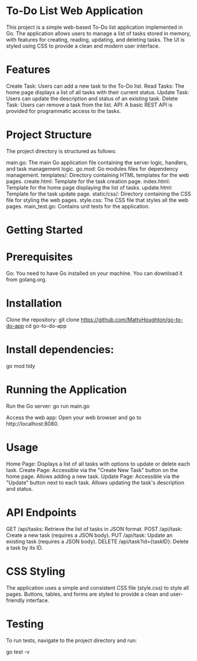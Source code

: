 # To-Do List Web Application

This project is a simple web-based To-Do list application implemented in Go. The application allows users to manage a list of tasks stored in memory, with features for creating, reading, updating, and deleting tasks. The UI is styled using CSS to provide a clean and modern user interface.

# Features

Create Task: Users can add a new task to the To-Do list.
Read Tasks: The home page displays a list of all tasks with their current status.
Update Task: Users can update the description and status of an existing task.
Delete Task: Users can remove a task from the list.
API: A basic REST API is provided for programmatic access to the tasks.

# Project Structure

The project directory is structured as follows:

main.go: The main Go application file containing the server logic, handlers, and task management logic.
go.mod: Go modules files for dependency management.
templates/: Directory containing HTML templates for the web pages.
create.html: Template for the task creation page.
index.html: Template for the home page displaying the list of tasks.
update.html: Template for the task update page.
static/css/: Directory containing the CSS file for styling the web pages.
style.css: The CSS file that styles all the web pages.
main_test.go: Contains unit tests for the application.

# Getting Started

# Prerequisites

Go: You need to have Go installed on your machine. You can download it from golang.org.

# Installation

Clone the repository:
git clone https://github.com/MattyHoughton/go-to-do-app
cd go-to-do-app

# Install dependencies:

go mod tidy

# Running the Application

Run the Go server:
go run main.go

Access the web app:
Open your web browser and go to http://localhost:8080.

# Usage

Home Page: Displays a list of all tasks with options to update or delete each task.
Create Page: Accessible via the "Create New Task" button on the home page. Allows adding a new task.
Update Page: Accessible via the "Update" button next to each task. Allows updating the task's description and status.

# API Endpoints

GET /api/tasks: Retrieve the list of tasks in JSON format.
POST /api/task: Create a new task (requires a JSON body).
PUT /api/task: Update an existing task (requires a JSON body).
DELETE /api/task?id={taskID}: Delete a task by its ID.

# CSS Styling

The application uses a simple and consistent CSS file (style.css) to style all pages.
Buttons, tables, and forms are styled to provide a clean and user-friendly interface.

# Testing

To run tests, navigate to the project directory and run:

go test -v
